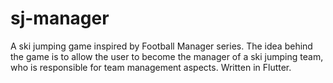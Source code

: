 # sj-manager
A ski jumping game inspired by Football Manager series. The idea behind the game is to allow the user to become the manager of a ski jumping team, who is responsible for team management aspects. Written in Flutter.


